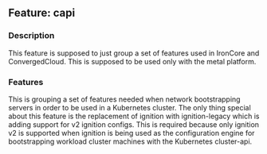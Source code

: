 ## Feature: capi
### Description
<website-feature>
This feature is supposed to just group a set of features used in IronCore and ConvergedCloud.
This is supposed to be used only with the metal platform.
</website-feature>

### Features
This is grouping a set of features needed when network bootstrapping servers in order to be used in a Kubernetes cluster.
The only thing special about this feature is the replacement of ignition with ignition-legacy which is adding support for v2 ignition configs.
This is required because only ignition v2 is supported when ignition is being used as the configuration engine for bootstrapping workload cluster machines with the Kubernetes cluster-api. 
